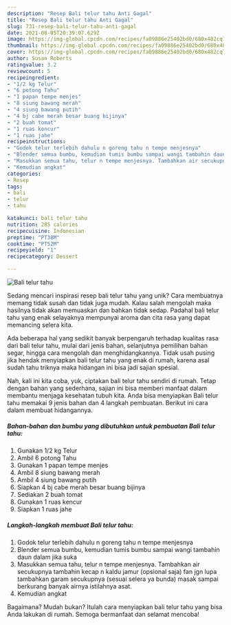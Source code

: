 ```yaml
---
description: "Resep Bali telur tahu Anti Gagal"
title: "Resep Bali telur tahu Anti Gagal"
slug: 731-resep-bali-telur-tahu-anti-gagal
date: 2021-08-05T20:39:07.629Z
image: https://img-global.cpcdn.com/recipes/fa09886e25402bd0/680x482cq70/bali-telur-tahu-foto-resep-utama.jpg
thumbnail: https://img-global.cpcdn.com/recipes/fa09886e25402bd0/680x482cq70/bali-telur-tahu-foto-resep-utama.jpg
cover: https://img-global.cpcdn.com/recipes/fa09886e25402bd0/680x482cq70/bali-telur-tahu-foto-resep-utama.jpg
author: Susan Roberts
ratingvalue: 3.2
reviewcount: 5
recipeingredient:
- "1/2 kg Telur"
- "6 potong Tahu"
- "1 papan tempe menjes"
- "8 siung bawang merah"
- "4 siung bawang putih"
- "4 bj cabe merah besar buang bijinya"
- "2 buah tomat"
- "1 ruas kencur"
- "1 ruas jahe"
recipeinstructions:
- "Godok telur terlebih dahulu n goreng tahu n tempe menjesnya"
- "Blender semua bumbu, kemudian tumis bumbu sampai wangi tambahin daun dalam jika suka"
- "Masukkan semua tahu, telur n tempe menjesnya. Tambahkan air secukupnya tambahin kecap n kaldu jamur (opsional saja) fan jgn lupa tambahkan garam secukupnya (sesuai selera ya bunda) masak sampai berkurang banyak airnya istilahnya asat."
- "Kemudian angkat"
categories:
- Resep
tags:
- bali
- telur
- tahu

katakunci: bali telur tahu 
nutrition: 285 calories
recipecuisine: Indonesian
preptime: "PT38M"
cooktime: "PT52M"
recipeyield: "1"
recipecategory: Dessert

---
```



![Bali telur tahu](https://img-global.cpcdn.com/recipes/fa09886e25402bd0/680x482cq70/bali-telur-tahu-foto-resep-utama.jpg)

Sedang mencari inspirasi resep bali telur tahu yang unik? Cara membuatnya memang tidak susah dan tidak juga mudah. Kalau salah mengolah maka hasilnya tidak akan memuaskan dan bahkan tidak sedap. Padahal bali telur tahu yang enak selayaknya mempunyai aroma dan cita rasa yang dapat memancing selera kita.

Ada beberapa hal yang sedikit banyak berpengaruh terhadap kualitas rasa dari bali telur tahu, mulai dari jenis bahan, selanjutnya pemilihan bahan segar, hingga cara mengolah dan menghidangkannya. Tidak usah pusing jika hendak menyiapkan bali telur tahu yang enak di rumah, karena asal sudah tahu triknya maka hidangan ini bisa jadi sajian spesial.




Nah, kali ini kita coba, yuk, ciptakan bali telur tahu sendiri di rumah. Tetap dengan bahan yang sederhana, sajian ini bisa memberi manfaat dalam membantu menjaga kesehatan tubuh kita. Anda bisa menyiapkan Bali telur tahu memakai 9 jenis bahan dan 4 langkah pembuatan. Berikut ini cara dalam membuat hidangannya.

<!--inarticleads1-->

##### Bahan-bahan dan bumbu yang dibutuhkan untuk pembuatan Bali telur tahu:

1. Gunakan 1/2 kg Telur
1. Ambil 6 potong Tahu
1. Gunakan 1 papan tempe menjes
1. Ambil 8 siung bawang merah
1. Ambil 4 siung bawang putih
1. Siapkan 4 bj cabe merah besar buang bijinya
1. Sediakan 2 buah tomat
1. Gunakan 1 ruas kencur
1. Siapkan 1 ruas jahe




<!--inarticleads2-->

##### Langkah-langkah membuat Bali telur tahu:

1. Godok telur terlebih dahulu n goreng tahu n tempe menjesnya
1. Blender semua bumbu, kemudian tumis bumbu sampai wangi tambahin daun dalam jika suka
1. Masukkan semua tahu, telur n tempe menjesnya. Tambahkan air secukupnya tambahin kecap n kaldu jamur (opsional saja) fan jgn lupa tambahkan garam secukupnya (sesuai selera ya bunda) masak sampai berkurang banyak airnya istilahnya asat.
1. Kemudian angkat




Bagaimana? Mudah bukan? Itulah cara menyiapkan bali telur tahu yang bisa Anda lakukan di rumah. Semoga bermanfaat dan selamat mencoba!
